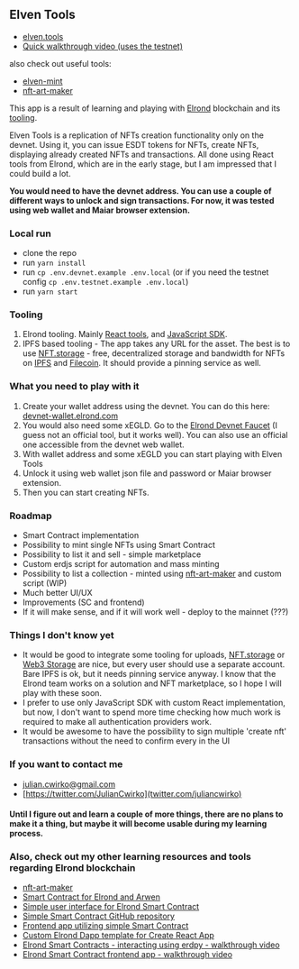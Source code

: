 ## Elven Tools

- [elven.tools](https://www.elven.tools)
- [Quick walkthrough video (uses the testnet)](https://youtu.be/EyND_L37Pac)

also check out useful tools:
- [elven-mint](https://github.com/juliancwirko/elven-mint)
- [nft-art-maker](https://github.com/juliancwirko/nft-art-maker)

This app is a result of learning and playing with [Elrond](https://elrond.com/) blockchain and its [tooling](https://github.com/ElrondNetwork).

Elven Tools is a replication of NFTs creation functionality only on the devnet. Using it, you can issue ESDT tokens for NFTs, create NFTs, displaying already created NFTs and transactions. All done using React tools from Elrond, which are in the early stage, but I am impressed that I could build a lot.

**You would need to have the devnet address. You can use a couple of different ways to unlock and sign transactions. For now, it was tested using web wallet and Maiar browser extension.**

### Local run

- clone the repo
- run `yarn install`
- run `cp .env.devnet.example .env.local` (or if you need the testnet config `cp .env.testnet.example .env.local`)
- run `yarn start`

### Tooling

1. Elrond tooling. Mainly [React tools](https://www.npmjs.com/package/@elrondnetwork/dapp), and [JavaScript SDK](https://www.npmjs.com/package/@elrondnetwork/erdjs).
2. IPFS based tooling - The app takes any URL for the asset. The best is to use [NFT.storage](https://nft.storage/) - free, decentralized storage and bandwidth for NFTs on [IPFS](https://ipfs.io/) and [Filecoin](https://filecoin.io/). It should provide a pinning service as well.

### What you need to play with it

1. Create your wallet address using the devnet. You can do this here: [devnet-wallet.elrond.com](https://devnet-wallet.elrond.com/)
2. You would also need some xEGLD. Go to the [Elrond Devnet Faucet](https://r3d4.fr/elrond/devnet) (I guess not an official tool, but it works well). You can also use an official one accessible from the devnet web wallet.
3. With wallet address and some xEGLD you can start playing with Elven Tools
4. Unlock it using web wallet json file and password or Maiar browser extension.
5. Then you can start creating NFTs.

### Roadmap
- Smart Contract implementation
- Possibility to mint single NFTs using Smart Contract
- Possibility to list it and sell - simple marketplace
- Custom erdjs script for automation and mass minting
- Possibility to list a collection - minted using [nft-art-maker](https://github.com/juliancwirko/nft-art-maker) and custom script (WIP)
- Much better UI/UX
- Improvements (SC and frontend)
- If it will make sense, and if it will work well - deploy to the mainnet (???)

### Things I don't know yet
- It would be good to integrate some tooling for uploads, [NFT.storage](https://nft.storage/) or [Web3 Storage](https://web3.storage/) are nice, but every user should use a separate account. Bare IPFS is ok, but it needs pinning service anyway. I know that the Elrond team works on a solution and NFT marketplace, so I hope I will play with these soon.
- I prefer to use only JavaScript SDK with custom React implementation, but now, I don't want to spend more time checking how much work is required to make all authentication providers work.
- It would be awesome to have the possibility to sign multiple 'create nft' transactions without the need to confirm every in the UI

### If you want to contact me
- julian.cwirko@gmail.com
- [https://twitter.com/JulianCwirko](twitter.com/juliancwirko)

#### Until I figure out and learn a couple of more things, there are no plans to make it a thing, but maybe it will become usable during my learning process.

### Also, check out my other learning resources and tools regarding Elrond blockchain

- [nft-art-maker](https://github.com/juliancwirko/nft-art-maker)
- [Smart Contract for Elrond and Arwen](https://www.julian.io/articles/elrond-smart-contracts.html)
- [Simple user interface for Elrond Smart Contract](https://www.julian.io/articles/elrond-dapp-ui.html)
- [Simple Smart Contract GitHub repository](https://github.com/juliancwirko/elrond-simple-sc)
- [Frontend app utilizing simple Smart Contract](https://github.com/juliancwirko/elrond-simple-sc-frontend-app)
- [Custom Elrond Dapp template for Create React App](https://github.com/juliancwirko/cra-template-elrond-dapp)
- [Elrond Smart Contracts - interacting using erdpy - walkthrough video](https://youtu.be/mIsNI7ZxQRM)
- [Elrond Smart Contract frontend app - walkthrough video](https://youtu.be/Sjpj7Btasgs)
